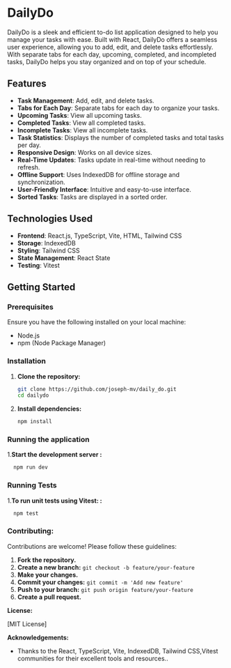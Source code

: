# DailyDo

DailyDo is a sleek and efficient to-do list application designed to help you manage your tasks with ease. Built with React, DailyDo offers a seamless user experience, allowing you to add, edit, and delete tasks effortlessly. With separate tabs for each day, upcoming, completed, and incompleted tasks, DailyDo helps you stay organized and on top of your schedule.

## Features

- **Task Management**: Add, edit, and delete tasks.
- **Tabs for Each Day**: Separate tabs for each day to organize your tasks.
- **Upcoming Tasks**: View all upcoming tasks.
- **Completed Tasks**: View all completed tasks.
- **Incomplete Tasks**: View all incomplete tasks.
- **Task Statistics**: Displays the number of completed tasks and total tasks per day.
- **Responsive Design**: Works on all device sizes.
- **Real-Time Updates**: Tasks update in real-time without needing to refresh.
- **Offline Support**: Uses IndexedDB for offline storage and synchronization.
- **User-Friendly Interface**: Intuitive and easy-to-use interface.
- **Sorted Tasks**: Tasks are displayed in a sorted order.

## Technologies Used

- **Frontend**: React.js, TypeScript, Vite, HTML, Tailwind CSS
- **Storage**: IndexedDB
- **Styling**: Tailwind CSS
- **State Management**: React State
- **Testing**: Vitest

## Getting Started

### Prerequisites

Ensure you have the following installed on your local machine:

- Node.js
- npm (Node Package Manager)

### Installation

1. **Clone the repository:**

   ```bash
   git clone https://github.com/joseph-mv/daily_do.git
   cd dailydo
    ```
 
2. **Install dependencies:**

   ```bash
   npm install
    ```

### Running the application

1.**Start the development server :**

 ```bash
   npm run dev
```
### Running Tests

1.**To run unit tests using Vitest: :**

 ```bash
   npm test
```

   ### Contributing:

Contributions are welcome! Please follow these guidelines:

1. **Fork the repository.**
2. **Create a new branch:** `git checkout -b feature/your-feature`
3. **Make your changes.**
4. **Commit your changes:** `git commit -m 'Add new feature'`
5. **Push to your branch:** `git push origin feature/your-feature`
6. **Create a pull request.**

**License:**

[MIT License]

**Acknowledgements:**

* Thanks to the React, TypeScript, Vite, IndexedDB, Tailwind CSS,Vitest communities for their excellent tools and resources..
